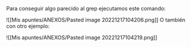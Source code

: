 Para conseguir algo parecido al grep ejecutamos este comando:

![[Mis apuntes/ANEXOS/Pasted image 20221217104206.png]]
O también con otro ejemplo:

![[Mis apuntes/ANEXOS/Pasted image 20221217104219.png]]


